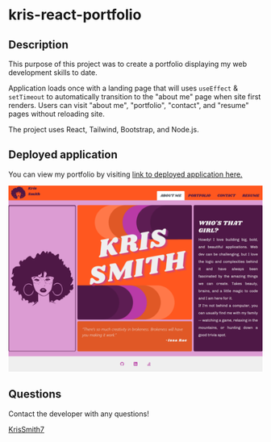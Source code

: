 # kris-react-portfolio

  ## Description
  This purpose of this project was to create a portfolio displaying my web development skills to date. 
  
  Application loads once with a landing page that will uses ```useEffect``` & ```setTimeout``` to automatically transition to the "about me" page when site first renders. Users can visit "about me", "portfolio", "contact", and "resume" pages without reloading site.
  
  
  The project uses React, Tailwind, Bootstrap, and Node.js.


## Deployed application
 You can view my portfolio by visiting [link to deployed application here.](https://budget-tracks789.herokuapp.com/)

![screenshot of application](./src/assets/images/app-screenshot.png)

  ## Questions
  Contact the developer with any questions!

[KrisSmith7](https://github.com/krissmith7)